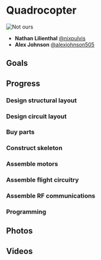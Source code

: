 # Quadrocopter

![Not ours](http://f.cl.ly/items/291p1y2a3d0b2t2n300s/copter.png)

 * __Nathan Lilienthal__ [@nixpulvis](https://github.com/nixpulvis)
 * __Alex Johnson__ [@alexjohnson505](https://github.com/alexjohnson505)

## Goals

## Progress

### Design structural layout
### Design circuit layout
### Buy parts
### Construct skeleton
### Assemble motors
### Assemble flight circuitry
### Assemble RF communications
### Programming

## Photos

## Videos
